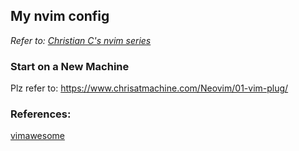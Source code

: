 ## My nvim config

*Refer to: [Christian C's nvim series](https://www.chrisatmachine.com/neovim)*

### Start on a New Machine
Plz refer to: https://www.chrisatmachine.com/Neovim/01-vim-plug/


### References:
[vimawesome](https://vimawesome.com/)

